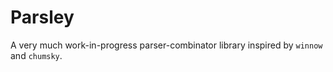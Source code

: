 # Parsley

A very much work-in-progress parser-combinator library inspired by `winnow` and `chumsky`.
